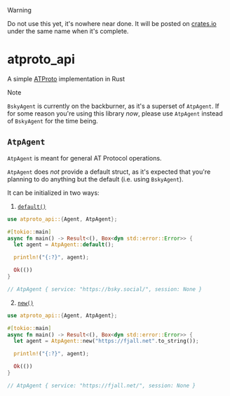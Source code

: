 > [!WARNING]
> Do not use this yet, it's nowhere near done. It will be posted on [crates.io](https://crates.io) under the same name when it's complete.

# atproto_api
A simple [ATProto](https://atproto.com) implementation in Rust

> [!NOTE]
> `BskyAgent` is currently on the backburner, as it's a superset of `AtpAgent`. If for some reason you're using this library *now*, please use `AtpAgent` instead of `BskyAgent` for the time being.

<!-- ## `BskyAgent`
`BskyAgent` is the main agent struct, particularly meant for Bluesky operations. Currently only `.login` is implemented.

`BskyAgent` provides a default struct, `BskyAgent { service: "https://bsky.social" }` that can be accessed by initializing the agent like so:

```rs
use atproto_api::{Agent, AtpAgent};

#[tokio::main]
async fn main() -> Result<(), Box<dyn std::error::Error>> {
  let agent = AtpAgent::default();

  Ok(())
}

``` -->

## `AtpAgent`
`AtpAgent` is meant for general AT Protocol operations.

`AtpAgent` does *not* provide a default struct, as it's expected that you're planning to do anything but the default (i.e. using `BskyAgent`).

It can be initialized in two ways:

1. [`default()`](https://git.sr.ht/~jordanreger/atproto_api/tree/main/item/examples/default.rs)
```rs
use atproto_api::{Agent, AtpAgent};

#[tokio::main]
async fn main() -> Result<(), Box<dyn std::error::Error>> {
  let agent = AtpAgent::default();

  println!("{:?}", agent);

  Ok(())
}

// AtpAgent { service: "https://bsky.social/", session: None }
```

2. [`new()`](https://git.sr.ht/~jordanreger/atproto_api/tree/main/item/examples/new.rs)
```rs
use atproto_api::{Agent, AtpAgent};

#[tokio::main]
async fn main() -> Result<(), Box<dyn std::error::Error>> {
  let agent = AtpAgent::new("https://fjall.net".to_string());

  println!("{:?}", agent);

  Ok(())
}

// AtpAgent { service: "https://fjall.net/", session: None }
```